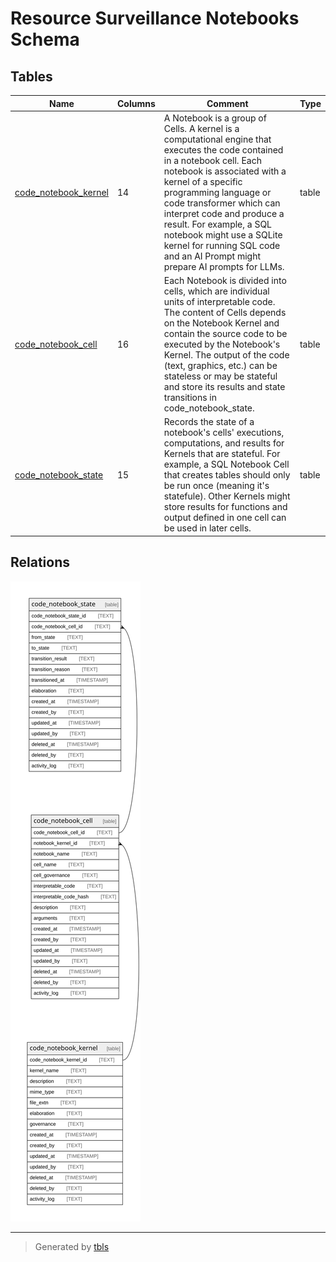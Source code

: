 # Resource Surveillance Notebooks Schema

## Tables

| Name                                            | Columns | Comment                                                                                                                                                                                                                                                                                                                                                                                                    | Type  |
| ----------------------------------------------- | ------- | ---------------------------------------------------------------------------------------------------------------------------------------------------------------------------------------------------------------------------------------------------------------------------------------------------------------------------------------------------------------------------------------------------------- | ----- |
| [code_notebook_kernel](code_notebook_kernel.md) | 14      | A Notebook is a group of Cells. A kernel is a computational engine that executes the code contained in a notebook cell.   Each notebook is associated with a kernel of a specific programming language or code transformer which can interpret  code and produce a result. For example, a SQL notebook might use a SQLite kernel for running SQL code and an AI Prompt  might prepare AI prompts for LLMs. | table |
| [code_notebook_cell](code_notebook_cell.md)     | 16      | Each Notebook is divided into cells, which are individual units of interpretable code.  The content of Cells depends on the Notebook Kernel and contain the source code to be  executed by the Notebook's Kernel. The output of the code (text, graphics, etc.) can be  stateless or may be stateful and store its results and state transitions in code_notebook_state.                                   | table |
| [code_notebook_state](code_notebook_state.md)   | 15      | Records the state of a notebook's cells' executions, computations, and results for Kernels that are stateful.   For example, a SQL Notebook Cell that creates tables should only be run once (meaning it's statefule).   Other Kernels might store results for functions and output defined in one cell can be used in later cells.                                                                        | table |

## Relations

![er](schema.svg)

---

> Generated by [tbls](https://github.com/k1LoW/tbls)
